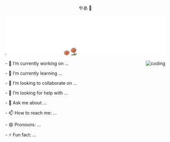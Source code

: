 <p align="center">
   やあ 👋
</p>
<p align="center">
   <img src="https://github.com/Manjunathravindra/afca/blob/main/ezgif.com-gif-maker.gif" alt="gif" title="gif-again">
</p>
<p>
   <img src="https://i.pinimg.com/236x/2e/84/40/2e8440a1969bef3dacf468a3d2e3d61e.jpg" alt="coding" align="right" />
<p>
   - 🔭 I’m currently working on ...
</p>
<p>
   - 🌱 I’m currently learning ...
</p>
<P>
   - 👯 I’m looking to collaborate on ...
</p>
<p>
   - 🤔 I’m looking for help with ...
</p>
<p>
   - 💬 Ask me about ...
</p>
<p>
   - 📫 How to reach me: ...
</p>
<p>
   - 😄 Pronouns: ...
</p>
<p>
   - ⚡ Fun fact: ...
</p>

